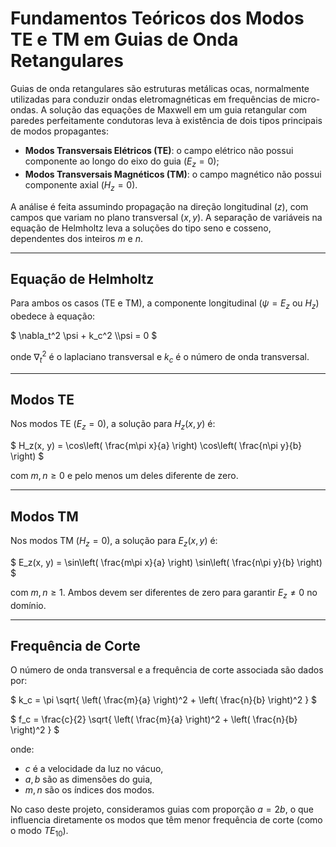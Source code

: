 # Fundamentos Teóricos dos Modos TE e TM em Guias de Onda Retangulares

Guias de onda retangulares são estruturas metálicas ocas, normalmente utilizadas para conduzir ondas eletromagnéticas em frequências de micro-ondas. A solução das equações de Maxwell em um guia retangular com paredes perfeitamente condutoras leva à existência de dois tipos principais de modos propagantes:

- **Modos Transversais Elétricos (TE)**: o campo elétrico não possui componente ao longo do eixo do guia ($` E_z = 0 `$);
- **Modos Transversais Magnéticos (TM)**: o campo magnético não possui componente axial ($` H_z = 0 `$).

A análise é feita assumindo propagação na direção longitudinal ($` z `$), com campos que variam no plano transversal ($` x, y `$). A separação de variáveis na equação de Helmholtz leva a soluções do tipo seno e cosseno, dependentes dos inteiros $` m `$ e $` n `$.

---

## Equação de Helmholtz

Para ambos os casos (TE e TM), a componente longitudinal ($` \psi = E_z `$ ou $` H_z `$) obedece à equação:

$`
\nabla_t^2 \psi + k_c^2 \\psi = 0
`$

onde $` \nabla_t^2 `$ é o laplaciano transversal e $` k_c `$ é o número de onda transversal.

---

## Modos TE

Nos modos TE ($` E_z = 0 `$), a solução para $` H_z(x, y) `$ é:

$`
H_z(x, y) = \cos\left( \frac{m\pi x}{a} \right) \cos\left( \frac{n\pi y}{b} \right)
`$

com $` m, n \ge 0 `$ e pelo menos um deles diferente de zero.

---

## Modos TM

Nos modos TM ($` H_z = 0 `$), a solução para $` E_z(x, y) `$ é:

$`
E_z(x, y) = \sin\left( \frac{m\pi x}{a} \right) \sin\left( \frac{n\pi y}{b} \right)
`$

com $` m, n \ge 1 `$. Ambos devem ser diferentes de zero para garantir $` E_z \neq 0 `$ no domínio.

---

## Frequência de Corte

O número de onda transversal e a frequência de corte associada são dados por:

$`
k_c = \pi \sqrt{ \left( \frac{m}{a} \right)^2 + \left( \frac{n}{b} \right)^2 }
`$

$`
f_c = \frac{c}{2} \sqrt{ \left( \frac{m}{a} \right)^2 + \left( \frac{n}{b} \right)^2 }
`$

onde:
- $` c `$ é a velocidade da luz no vácuo,
- $` a, b `$ são as dimensões do guia,
- $` m, n `$ são os índices dos modos.

No caso deste projeto, consideramos guias com proporção $` a = 2b `$, o que influencia diretamente os modos que têm menor frequência de corte (como o modo $` TE_{10} `$).
